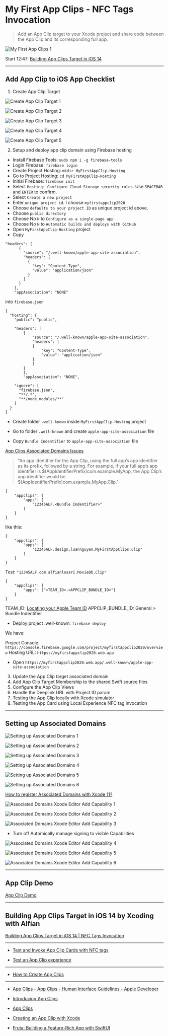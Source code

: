# My First App Clips - NFC Tags Invocation

> Add an App Clip target to your Xcode project and share code between the App Clip and its corresponding full app.

![My First App Clips 1](./MyFirstAppClips_1.png "My First App Clips 1")

Start 12:47: [Building App Clips Target in iOS 14](https://youtu.be/_hNNDRR2Ldg?t=767)

---

## Add App Clip to iOS App Checklist

1. Create App Clip Target

![Create App Clip Target 1](./_Documents/CreateAppClipTarget_1.png "Create App Clip Target 1")

![Create App Clip Target 2](./_Documents/CreateAppClipTarget_2.png "Create App Clip Target 2")

![Create App Clip Target 3](./_Documents/CreateAppClipTarget_3.png "Create App Clip Target 3")

![Create App Clip Target 4](./_Documents/CreateAppClipTarget_4.png "Create App Clip Target 4")

![Create App Clip Target 5](./_Documents/CreateAppClipTarget_5.png "Create App Clip Target 5")

2. Setup and deploy app clip domain using Firebase hosting

- Install Firebase Tools: `sudo npm i -g firebase-tools`
- Login Firebase: `firebase login`
- Create Project Hosting: `mkdir MyFirstAppClip-Hosting`
- Go to Project Hosting: `cd MyFirstAppClip-Hosting`
- Initial Firebase: `firebase init`
- Select `Hosting: Configure Cloud Storage security rules`. Use `SPACEBAR` and `ENTER` to confirm.
- Select `Create a new project`
- Enter `unique project id`. I choose `myfirstappclip2020`
- Choose `defaults to your project ID` as unique project id above.
- Choose `public directory`
- Choose No `N` to `Configure as a single-page app`
- Choose No `N` to `Automatic builds and deploys with GitHub`
- Open `MyFirstAppClip-Hosting` project
- Copy

```
"headers": [
      {
        "source": "/.well-known/apple-app-site-association",
        "headers": [
          {
            "key": "Content-Type",
            "value": "application/json"
          }
        ]
      }
    ],
    "appAssociation": "NONE"
```

into `firebase.json`

```
{
  "hosting": {
    "public": "public",

    "headers": [
        {
            "source": "/.well-known/apple-app-site-association",
            "headers": [
            {
                "key": "Content-Type",
                "value": "application/json"
            }
            ]
        }
        ],
        "appAssociation": "NONE",

    "ignore": [
      "firebase.json",
      "**/.*",
      "**/node_modules/**"
    ]
  }
}
```

- Create folder `.well-known` inside `MyFirstAppClip-Hosting` project

- Go to folder `.well-known` and create `apple-app-site-association` file

- Copy `Bundle Indentifier` to `apple-app-site-association` file

[App Clips Associated Domains Issues](https://developer.apple.com/forums/thread/658974)

> "An app identifier for the App Clip, using the full app’s app identifier as its prefix, followed by a string. For example, if your full app’s app identifier is $(AppIdentifierPrefix)com.example.MyApp, the App Clip’s app identifier would be $(AppIdentifierPrefix)com.example.MyApp.Clip."

```
{
    "appclips": {
        "apps": [
            "12345ALF.<Bundle Indentifier>"
        ]
    }
}
```

like this:

```
{
    "appclips": {
        "apps": [
            "12345ALF.design.luannguyen.MyFirstAppClips.Clip"
        ]
    }
}
```

Test: `"12345ALF.com.alfianlosari.MovieDb.Clip"`

```
{
	"appclips": {
		"apps": ["<TEAM_ID>.<APPCLIP_BUNDLE_ID>"]
	}
}
```

TEAM_ID: [Locating your Apple Team ID](https://support.customchurchapps.com/hc/en-us/articles/360038612853-Locating-your-Apple-Team-ID)
APPCLIP_BUNDLE_ID: General > Bundle Indentifier

- Deploy project .well-known: `firebase deploy`

We have:

Project Console: `https://console.firebase.google.com/project/myfirstappclip2020/overview`
Hosting URL: `https://myfirstappclip2020.web.app`

- Open `https://myfirstappclip2020.web.app/.well-known/apple-app-site-association`

3. Update the App Clip target associated domain
4. Add App Clip Target Membership to the shared Swift source files
5. Configure the App Clip Views
6. Handle the Deeplink URL with Project ID param
7. Testing the App Clip locally with Xcode simulator
8. Testing the App Card using Local Experience NFC tag invocation

---

## Setting up Associated Domains

![Setting up Associated Domains 1](./_Documents/AssociatedDomains_1.png "Setting up Associated Domains 1")

![Setting up Associated Domains 2](./_Documents/AssociatedDomains_2.png "Setting up Associated Domains 2")

![Setting up Associated Domains 3](./_Documents/AssociatedDomains_3.png "Setting up Associated Domains 3")

![Setting up Associated Domains 4](./_Documents/AssociatedDomains_4.png "Setting up Associated Domains 4")

![Setting up Associated Domains 5](./_Documents/AssociatedDomains_5.png "Setting up Associated Domains 5")

![Setting up Associated Domains 6](./_Documents/AssociatedDomains_6.png "Setting up Associated Domains 6")

[How to register Associated Domains with Xcode 11?](https://stackoverflow.com/questions/58223540/how-to-register-associated-domains-with-xcode-11)

![Associated Domains Xcode Editor Add Capability 1](./_Documents/AssociatedDomainsXcodeEditorAddCapability_1.png "Associated Domains Xcode Editor Add Capability 1")

![Associated Domains Xcode Editor Add Capability 2](./_Documents/AssociatedDomainsXcodeEditorAddCapability_2.jpg "Associated Domains Xcode Editor Add Capability 2")

![Associated Domains Xcode Editor Add Capability 3](./_Documents/AssociatedDomainsXcodeEditorAddCapability_3.png "Associated Domains Xcode Editor Add Capability 3")

- Turn off Automically manage signing to visible Capabilities

![Associated Domains Xcode Editor Add Capability 4](./_Documents/AssociatedDomainsXcodeEditorAddCapability_4.png "Associated Domains Xcode Editor Add Capability 4")

![Associated Domains Xcode Editor Add Capability 5](./_Documents/AssociatedDomainsXcodeEditorAddCapability_5.png "Associated Domains Xcode Editor Add Capability 5")

![Associated Domains Xcode Editor Add Capability 6](./_Documents/AssociatedDomainsXcodeEditorAddCapability_6.png "Associated Domains Xcode Editor Add Capability 6")

---

## App Clip Demo

[App Clip Demo](https://vimeo.com/470989935)

---

## Building App Clips Target in iOS 14 by Xcoding with Alfian

[Building App Clips Target in iOS 14 | NFC Tags Invocation](https://www.youtube.com/watch?v=_hNNDRR2Ldg)

---

- [Test and Invoke App Clip Cards with NFC tags](https://kushagra.me/testing-app-clip-cards-with-nfc-tags/)

- [Test an App Clip experience](https://help.apple.com/app-store-connect/#/devbc57e2ec6)

---

- [How to Create App Clips](https://exyte.com/blog/how-to-create-app-clips)

---

- [App Clips - App Clips - Human Interface Guidelines - Apple Developer](https://developer.apple.com/design/human-interface-guidelines/app-clips/overview/)

- [Introducing App Clips](https://developer.apple.com/app-clips/)

- [App Clips](https://developer.apple.com/documentation/app_clips)

- [Creating an App Clip with Xcode](https://developer.apple.com/documentation/app_clips/creating_an_app_clip_with_xcode)

- [Fruta: Building a Feature-Rich App with SwiftUI](https://developer.apple.com/documentation/app_clips/fruta_building_a_feature-rich_app_with_swiftui)
